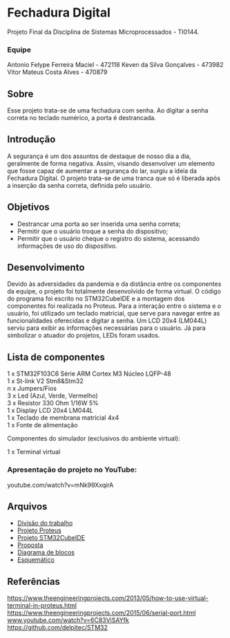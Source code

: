 # **Fechadura Digital**  

Projeto Final da Disciplina de Sistemas Microprocessados - TI0144.

### **Equipe**  

Antonio Felype Ferreira Maciel - 472118
Keven da Silva Gonçalves - 473982
Vitor Mateus Costa Alves - 470879

## Sobre  

Esse projeto trata-se de uma fechadura com senha. Ao digitar a senha correta no teclado numérico, a porta é destrancada.

## Introdução  

A segurança é um dos assuntos de destaque de nosso dia a dia, geralmente de forma negativa. Assim, visando desenvolver um elemento que fosse capaz de aumentar a segurança do lar, surgiu a ideia da Fechadura Digital. O projeto trata-se de uma tranca que só é liberada após a inserção da senha correta, definida pelo usuário.

## Objetivos  

- Destrancar uma porta ao ser inserida uma senha correta;
- Permitir que o usuário troque a senha do dispositivo;
- Permitir que o usuário cheque o registro do sistema, acessando informações de uso do dispositivo.

## Desenvolvimento  

Devido às adversidades da pandemia e da distância entre os componentes da equipe, o projeto foi totalmente desenvolvido de forma virtual. O código do programa foi escrito no STM32CubeIDE e a montagem dos componentes foi realizada no Proteus.
Para a interação entre o sistema e o usuário, foi utilizado um teclado matricial, que serve para navegar entre as funcionalidades oferecidas e digitar a senha. Um LCD 20x4 (LM044L) serviu para exibir as informações necessárias para o usuário. Já para simbolizar o atuador do projetos, LEDs foram usados.

## **Lista de componentes**  

1 x STM32F103C6 Série ARM Cortex M3 Núcleo LQFP-48  
1 x St-link V2 Stm8&Stm32  
n x Jumpers/Fios  
3 x Led (Azul, Verde, Vermelho)  
3 x Resistor 330 Ohm 1/16W 5%  
1 x Display LCD 20x4 LM044L  
1 x Teclado de membrana matricial 4x4  
1 x Fonte de alimentação  

Componentes do simulador (exclusivos do ambiente virtual):

1 x Terminal virtual

### Apresentação do projeto no YouTube:  

youtube.com/watch?v=mNk99XxqirA

## Arquivos

* [Divisão do trabalho](Divisão%20do%20trabalho/divisao.txt)
* [Projeto Proteus](https://github.com/kevensilvag/fechadura_digital-sm/tree/main/Projeto%20Proteus)
* [Projeto STM32CubeIDE](https://github.com/kevensilvag/fechadura_digital-sm/tree/main/Projeto%20STM32CubeIDE/fechadura%20-%20funcional%20-%20menu)
* [Proposta](https://github.com/kevensilvag/fechadura_digital-sm/tree/main/Proposta)
* [Diagrama de blocos](diagrama.jpg)
* [Esquemático](fechadura_digital_Esquemático.png)

## **Referências**

https://www.theengineeringprojects.com/2013/05/how-to-use-virtual-terminal-in-proteus.html  
https://www.theengineeringprojects.com/2015/06/serial-port.html  
www.youtube.com/watch?v=6C83ViSAYfk  
https://github.com/delpitec/STM32  


